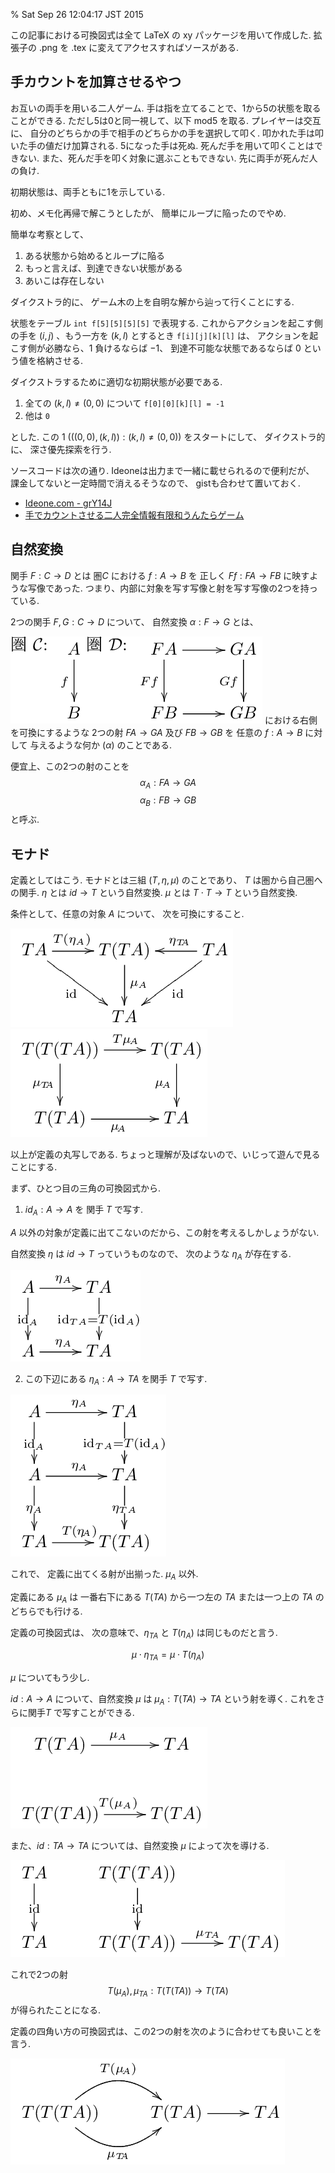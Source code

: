 % Sat Sep 26 12:04:17 JST 2015

この記事における可換図式は全て LaTeX の xy パッケージを用いて作成した.
拡張子の .png を .tex に変えてアクセスすればソースがある.

## 手カウントを加算させるやつ

お互いの両手を用いる二人ゲーム.
手は指を立てることで、1から5の状態を取ることができる.
ただし5は0と同一視して、以下 mod5 を取る.
プレイヤーは交互に、
自分のどちらかの手で相手のどちらかの手を選択して叩く.
叩かれた手は叩いた手の値だけ加算される.
5になった手は死ぬ.
死んだ手を用いて叩くことはできない.
また、死んだ手を叩く対象に選ぶこともできない.
先に両手が死んだ人の負け.

初期状態は、両手ともに1を示している.

初め、メモ化再帰で解こうとしたが、
簡単にループに陥ったのでやめ.

簡単な考察として、

1. ある状態から始めるとループに陥る
1. もっと言えば、到達できない状態がある
1. あいこは存在しない

ダイクストラ的に、
ゲーム木の上を自明な解から辿って行くことにする.

状態をテーブル `int f[5][5][5][5]` で表現する.
これからアクションを起こす側の手を $(i, j)$ 、もう一方を $(k, l)$ とするとき
`f[i][j][k][l]`
は、
アクションを起こす側が必勝なら、$1$ 負けるならば $-1$、
到達不可能な状態であるならば $0$ という値を格納させる.

ダイクストラするために適切な初期状態が必要である.

1. 全ての $(k, l) \ne (0,0)$ について `f[0][0][k][l] = -1`
1. 他は `0`

とした.
この 1 ($((0,0), (k,l)) : (k,l) \ne (0,0)$) をスタートにして、
ダイクストラ的に、
深さ優先探索を行う.

ソースコードは次の通り.
Ideoneは出力まで一緒に載せられるので便利だが、
課金してないと一定時間で消えるそうなので、
gistも合わせて置いておく.

- [Ideone.com - grY14J](https://ideone.com/grY14J)
- [手でカウントさせる二人完全情報有限和うんたらゲーム](https://gist.github.com/cympfh/23aabe29b61335e94279)

## 自然変換

関手 $F: C \rightarrow D$
とは
圏$C$ における $f: A \rightarrow B$ を
正しく
$Ff: FA \rightarrow FB$
に映すような写像であった.
つまり、内部に対象を写す写像と射を写す写像の2つを持っている.

2つの関手 $F, G: C \rightarrow D$ について、
自然変換 $\alpha: F \rightarrow G$ とは、

![](../../img/2015/0926nat.png)
における右側を可換にするような
2つの射 $FA \rightarrow GA$ 及び $FB \rightarrow GB$
を
任意の $f: A \rightarrow B$ に対して
与えるような何か ($\alpha$) のことである.

便宜上、この2つの射のことを
$$\alpha_A: FA \rightarrow GA$$
$$\alpha_B: FB \rightarrow GB$$
と呼ぶ.

## モナド

定義としてはこう.
モナドとは三組 $(T, \eta, \mu)$ のことであり、
$T$ は圏から自己圏への関手.
$\eta$ とは $id \rightarrow T$ という自然変換.
$\mu$ とは $T \cdot T \rightarrow T$ という自然変換.

条件として、任意の対象 $A$ について、
次を可換にすること.

![](../../img/2015/0926a.png)
![](../../img/2015/0926b.png)

以上が定義の丸写しである.
ちょっと理解が及ばないので、いじって遊んで見ることにする.

まず、ひとつ目の三角の可換図式から.

1. $id_A: A \rightarrow A$ を 関手 $T$ で写す.

$A$ 以外の対象が定義に出てこないのだから、この射を考えるしかしょうがない.

自然変換 $\eta$ は $id \rightarrow T$ っていうものなので、
次のような $\eta_A$ が存在する.

![](../../img/2015/0926c.png)

2. この下辺にある $\eta_A: A \rightarrow TA$ を関手 $T$ で写す.

![](../../img/2015/0926d.png)

これで、
定義に出てくる射が出揃った.
$\mu_A$ 以外.

定義にある
$\mu_A$ は
一番右下にある $T(TA)$ から一つ左の $TA$
または一つ上の $TA$ のどちらでも行ける.

定義の可換図式は、
次の意味で、$\eta_{TA}$ と $T(\eta_A)$ は同じものだと言う.

$$\mu \cdot \eta_{TA} = \mu \cdot T(\eta_A)$$

$\mu$ についてもう少し.

$id: A \rightarrow A$ について、自然変換 $\mu$ は
$\mu_A: T(TA) \rightarrow TA$ という射を導く.
これをさらに関手$T$ で写すことができる.

![](../../img/2015/0926g.png)

また、$id: TA \rightarrow TA$ については、自然変換 $\mu$ によって次を導ける.

![](../../img/2015/0926f.png)

これで2つの射
$$T(\mu_A), \mu_{TA} : T(T(TA)) \rightarrow T(TA)$$
が得られたことになる.

定義の四角い方の可換図式は、この2つの射を次のように合わせても良いことを言う.

![](../../img/2015/0926h.png)

